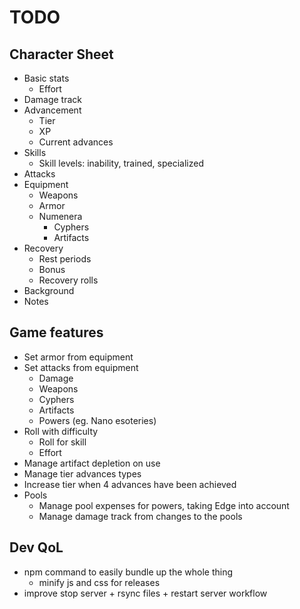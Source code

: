 # TODO

## Character Sheet

* Basic stats
    * Effort
*  Damage track
* Advancement
  * Tier
  * XP
  * Current advances
* Skills
  * Skill levels: inability, trained, specialized
* Attacks
* Equipment
  * Weapons
  * Armor
  * Numenera
    * Cyphers
    * Artifacts
* Recovery
  * Rest periods
  * Bonus
  * Recovery rolls
* Background
* Notes

## Game features

* Set armor from equipment
* Set attacks from equipment
  * Damage
  * Weapons
  * Cyphers
  * Artifacts
  * Powers (eg. Nano esoteries)
* Roll with difficulty
  * Roll for skill
  * Effort
* Manage artifact depletion on use
* Manage tier advances types
* Increase tier when 4 advances have been achieved
* Pools
  * Manage pool expenses for powers, taking Edge into account
  * Manage damage track from changes to the pools


## Dev QoL

* npm command to easily bundle up the whole thing
  * minify js and css for releases
* improve stop server + rsync files + restart server workflow